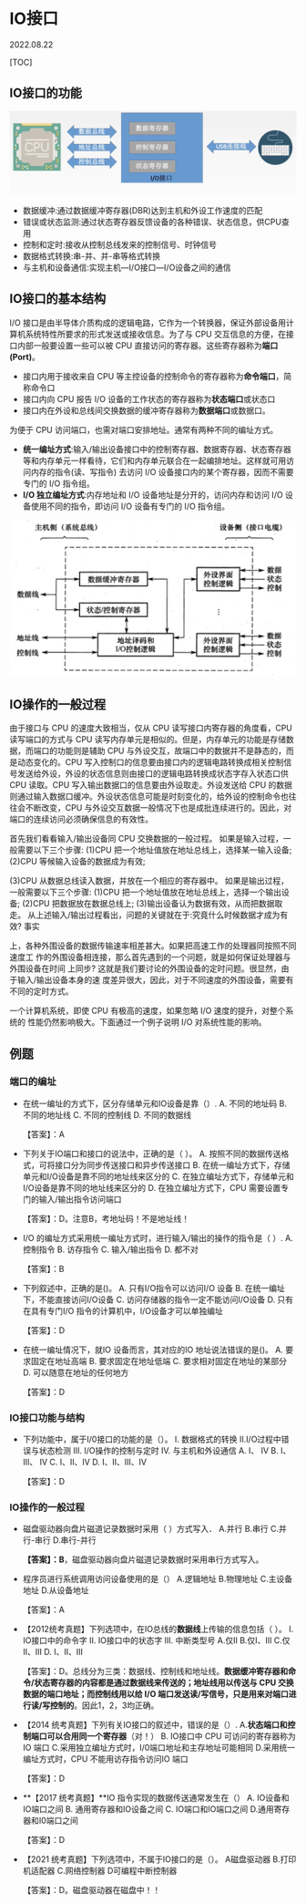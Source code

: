 # IO接口
2022.08.22

[TOC]

## IO接口的功能

![image-20220822140354208](resources/IO接口简介.png)

* 数据缓冲:通过数据缓冲寄存器(DBR)达到主机和外设工作速度的匹配
* 错误或状态监测:通过状态寄存器反馈设备的各种错误、状态信息，供CPU查用
* 控制和定时:接收从控制总线发来的控制信号、时钟信号
* 数据格式转换:串-并、并-串等格式转换
* 与主机和设备通信:实现主机—I/O接口—I/O设备之间的通信

## IO接口的基本结构

I/O 接口是由半导体介质构成的逻辑电路，它作为一个转换器，保证外部设备用计算机系统特性所要求的形式发送或接收信息。为了与 CPU 交互信息的方便，在接口内部一般要设置一些可以被 CPU 直接访问的寄存器。这些寄存器称为**端口(Port)**。

* 接口内用于接收来自 CPU 等主控设备的控制命令的寄存器称为**命令端口**，简称命令口
* 接口内向 CPU 报告 I/O 设备的工作状态的寄存器称为**状态端口**或状态口
* 接口内在外设和总线间交换数据的缓冲寄存器称为**数据端口**或数据口。

为便于 CPU 访问端口，也需对端口安排地址。通常有两种不同的编址方式。

* **统一编址方式**:输入/输出设备接口中的控制寄存器、数据寄存器、状态寄存器等和内存单元一样看待，它们和内存单元联合在一起编排地址。这样就可用访问内存的指令(读、写指令) 去访问 I/O 设备接口内的某个寄存器，因而不需要专门的 I/O 指令组。
* **I/O 独立编址方式**:内存地址和 I/O 设备地址是分开的，访问内存和访问 I/O 设备使用不同的指令，即访问 I/O 设备有专门的 I/O 指令组。

![image-20220822154339173](resources/IO接口基本结构.png)

## IO操作的一般过程

由于接口与 CPU 的速度大致相当，仅从 CPU 读写接口内寄存器的角度看，CPU 读写端口的方式与 CPU 读写内存单元是相似的。但是，内存单元的功能是存储数据，而端口的功能则是辅助 CPU 与外设交互，故端口中的数据并不是静态的，而是动态变化的。CPU 写入控制口的信息要由接口内的逻辑电路转换成相关控制信号发送给外设，外设的状态信息则由接口的逻辑电路转换成状态字存入状态口供 CPU 读取。CPU 写入输出数据口的信息要由外设取走。外设发送给 CPU 的数据则通过输入数据口缓冲。外设状态信息可能是时刻变化的，给外设的控制命令也往往会不断改变，CPU 与外设交互数据一般情况下也是成批连续进行的。因此，对端口的连续访问必须确保信息的有效性。

首先我们看看输入/输出设备同 CPU 交换数据的一般过程。 如果是输入过程，一般需要以下三个步骤:
 (1)CPU 把一个地址值放在地址总线上，选择某一输入设备; (2)CPU 等候输入设备的数据成为有效;

(3)CPU 从数据总线读入数据，并放在一个相应的寄存器中。 如果是输出过程，一般需要以下三个步骤:
 (1)CPU 把一个地址值放在地址总线上，选择一个输出设备;
 (2)CPU 把数据放在数据总线上;
 (3)输出设备认为数据有效，从而把数据取走。 从上述输入/输出过程看出，问题的关键就在于:究竟什么时候数据才成为有效? 事实

上，各种外围设备的数据传输速率相差甚大。如果把高速工作的处理器同按照不同速度工 作的外围设备相连接，那么首先遇到的一个问题，就是如何保证处理器与外围设备在时间 上同步? 这就是我们要讨论的外围设备的定时问题。很显然，由于输入/输出设备本身的速 度差异很大，因此，对于不同速度的外围设备，需要有不同的定时方式。

一个计算机系统，即使 CPU 有极高的速度，如果忽略 I/O 速度的提升，对整个系统的 性能仍然影响极大。下面通过一个例子说明 I/O 对系统性能的影响。

## 例题

### 端口的编址

* 在统一编址的方式下，区分存储单元和IO设备是靠（）.
  A. 不同的地址码
  B. 不同的地址线
  C. 不同的控制线
  D. 不同的数据线

  【答案】：A

* 下列关于IO端口和接口的说法中，正确的是（ ）。
  A. 按照不同的数据传送格式，可将接口分为同步传送接口和异步传送接口
  B. 在统一编址方式下，存储单元和I/O设备是靠不同的地址线来区分的
  C. 在独立编址方式下，存储单元和I/O设备是靠不同的地址线来区分的
  D. 在独立编址方式下，CPU 需要设置专门的输入/输出指令访问端口

  【答案】：D。注意B，考地址码！不是地址线！

* I/O 的编址方式采用统一编址方式时，进行输入/输出的操作的指令是（ ）.
  A. 控制指令
  B. 访存指令
  C. 输入/输出指令 
  D. 都不对

  【答案】：B

* 下列叙述中，正确的是()。
  A. 只有I/O指令可以访问I/O 设备
  B. 在统一编址下，不能直接访问I/O设备
  C. 访问存储器的指令一定不能访问I/O设备
  D. 只有在具有专门I/O 指令的计算机中，I/O设备才可以单独编址

  【答案】：D

* 在统一编址情况下，就IO 设备而言，其对应的IO 地址说法错误的是()。
  A. 要求固定在地址高端
  B. 要求固定在地址低端
  C. 要求相对固定在地址的某部分
  D. 可以随意在地址的任何地方

  【答案】：D

### IO接口功能与结构

* 下列功能中，属于I/0接口的功能的是（）。
  I. 数据格式的转换
  II.I/O过程中错误与状态检测
  III. I/O操作的控制与定时
  IV. 与主机和外设通信
  A. I、 IV
  B. I、III、 IV
  C. I、II、IV
  D. I、II、III、IV

  【答案】：D

### IO操作的一般过程

* 磁盘驱动器向盘片磁道记录数据时采用（ ）方式写入．
  A.并行
  B.串行
  C.并行-串行
  D.串行-并行

  **【答案】：B**，磁盘驱动器向盘片磁道记录数据时采用串行方式写入。

* 程序员进行系统调用访问设备使用的是（）
  A.逻辑地址
  B.物理地址
  C.主设备地址
  D.从设备地址

  【答案】：A

* 【2012统考真题】下列选项中，在IO总线的**数据线**上传输的信息包括（ ）。
  I. IO接口中的命令字
  II. IO接口中的状态字
  III. 中断类型号
  A.仅II
  B.仅I、III
  C.仅II、III
  D. I、II、III

  【答案】：D。总线分为三类：数据线、控制线和地址线。**数据缓冲寄存器和命令/状态寄存器的内容都是通过数据线来传送的；地址线用以传送与 CPU 交换数据的端口地址；而控制线用以给 I/O 端口发送读/写信号，只是用来对端口进行读/写控制的**。因此1，2，3均正确。

* 【2014 统考真题】下列有关IO接口的叙述中，错误的是（）.
  A.**状态端口和控制端口可以合用同一个寄存器**（对！）
  B. IO接口中 CPU 可访问的寄存器称为IO 端口
  C.采用独立编址方式时，I/0端口地址和主存地址可能相同
  D.采用统一编址方式时，CPU 不能用访存指令访问IO 端口

  【答案】：D

* **【2017 统考真题】**IO 指令实现的数据传送通常发生在（）
  A. IO设备和IO端口之间
  B. 通用寄存器和IO设备之间
  C. IO端口和IO端口之间
  D.通用寄存器和I0端口之间

  【答案】：D

* 【2021 统考真题】下列选项中，不属于IO接口的是（）。
  A磁盘驱动器
  B.打印机适配器
  C.网络控制器
  D可编程中断控制器

  【答案】：D。磁盘驱动器在磁盘中！！